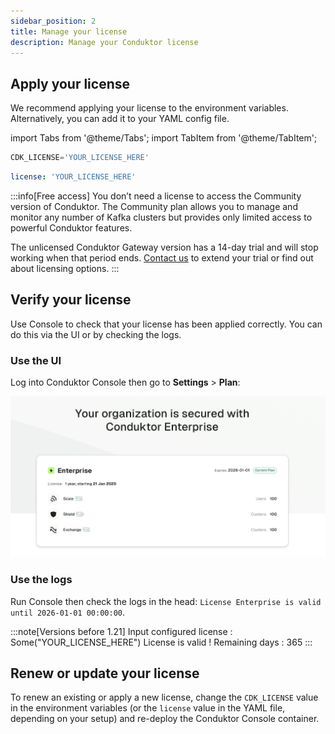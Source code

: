 ```yaml
---
sidebar_position: 2
title: Manage your license
description: Manage your Conduktor license
---
```


## Apply your license

We recommend applying your license to the environment variables. Alternatively, you can add it to your YAML config file.

import Tabs from '@theme/Tabs'; import TabItem from '@theme/TabItem';

<Tabs>
<TabItem value="Environment Variables" label="Environment variables">

```js title=".env"
CDK_LICENSE='YOUR_LICENSE_HERE'
```

</TabItem>
<TabItem value="YAML  File" label="YAML file">

```yaml title="platform-config.yaml"
license: 'YOUR_LICENSE_HERE'
```

</TabItem>
</Tabs>

:::info[Free access]
You don’t need a license to access the Community version of Conduktor. The Community plan allows you to manage and monitor any number of Kafka clusters but provides only limited access to powerful Conduktor features.

The unlicensed Conduktor Gateway version has a 14-day trial and will stop working when that period ends. [Contact us](https://conduktor.io/contact) to extend your trial or find out about licensing options.
:::

## Verify your license

Use Console to check that your license has been applied correctly. You can do this via the UI or by checking the logs.

### Use the UI

Log into Conduktor Console then go to **Settings** > **Plan**:

![Plan details](assets/plan-details.png)

### Use the logs

Run Console then check the logs in the head: `License Enterprise is valid until 2026-01-01 00:00:00`.

:::note[Versions before 1.21]
Input configured license : Some("YOUR_LICENSE_HERE")
License is valid ! Remaining days : 365
:::

## Renew or update your license

To renew an existing or apply a new license, change the `CDK_LICENSE` value in the environment variables (or the `license` value in the YAML file, depending on your setup) and re-deploy the Conduktor Console container.
